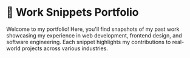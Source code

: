 # 💼 Work Snippets Portfolio

Welcome to my portfolio! Here, you'll find snapshots of my past work showcasing my experience in web development, frontend design, and software engineering. Each snippet highlights my contributions to real-world projects across various industries.
